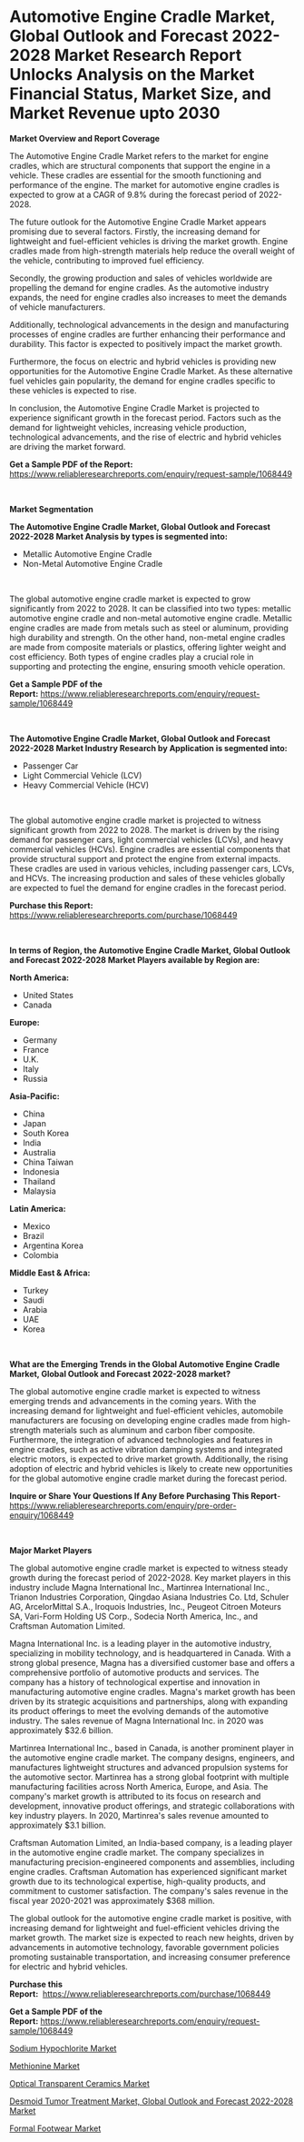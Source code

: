 <p><h1>Automotive Engine Cradle Market, Global Outlook and Forecast 2022-2028 Market Research Report Unlocks Analysis on the Market Financial Status, Market Size, and Market Revenue upto 2030</h1></p><p><strong>Market Overview and Report Coverage</strong></p>
<p><p>The Automotive Engine Cradle Market refers to the market for engine cradles, which are structural components that support the engine in a vehicle. These cradles are essential for the smooth functioning and performance of the engine. The market for automotive engine cradles is expected to grow at a CAGR of 9.8% during the forecast period of 2022-2028.</p><p>The future outlook for the Automotive Engine Cradle Market appears promising due to several factors. Firstly, the increasing demand for lightweight and fuel-efficient vehicles is driving the market growth. Engine cradles made from high-strength materials help reduce the overall weight of the vehicle, contributing to improved fuel efficiency.</p><p>Secondly, the growing production and sales of vehicles worldwide are propelling the demand for engine cradles. As the automotive industry expands, the need for engine cradles also increases to meet the demands of vehicle manufacturers.</p><p>Additionally, technological advancements in the design and manufacturing processes of engine cradles are further enhancing their performance and durability. This factor is expected to positively impact the market growth.</p><p>Furthermore, the focus on electric and hybrid vehicles is providing new opportunities for the Automotive Engine Cradle Market. As these alternative fuel vehicles gain popularity, the demand for engine cradles specific to these vehicles is expected to rise.</p><p>In conclusion, the Automotive Engine Cradle Market is projected to experience significant growth in the forecast period. Factors such as the demand for lightweight vehicles, increasing vehicle production, technological advancements, and the rise of electric and hybrid vehicles are driving the market forward.</p></p>
<p><strong>Get a Sample PDF of the Report:</strong> <a href="https://www.reliableresearchreports.com/enquiry/request-sample/1068449">https://www.reliableresearchreports.com/enquiry/request-sample/1068449</a></p>
<p>&nbsp;</p>
<p><strong>Market Segmentation</strong></p>
<p><strong>The Automotive Engine Cradle Market, Global Outlook and Forecast 2022-2028 Market Analysis by types is segmented into:</strong></p>
<p><ul><li>Metallic Automotive Engine Cradle</li><li>Non-Metal Automotive Engine Cradle</li></ul></p>
<p>&nbsp;</p>
<p><p>The global automotive engine cradle market is expected to grow significantly from 2022 to 2028. It can be classified into two types: metallic automotive engine cradle and non-metal automotive engine cradle. Metallic engine cradles are made from metals such as steel or aluminum, providing high durability and strength. On the other hand, non-metal engine cradles are made from composite materials or plastics, offering lighter weight and cost efficiency. Both types of engine cradles play a crucial role in supporting and protecting the engine, ensuring smooth vehicle operation.</p></p>
<p><strong>Get a Sample PDF of the Report:</strong>&nbsp;<a href="https://www.reliableresearchreports.com/enquiry/request-sample/1068449">https://www.reliableresearchreports.com/enquiry/request-sample/1068449</a></p>
<p>&nbsp;</p>
<p><strong>The Automotive Engine Cradle Market, Global Outlook and Forecast 2022-2028 Market Industry Research by Application is segmented into:</strong></p>
<p><ul><li>Passenger Car</li><li>Light Commercial Vehicle (LCV)</li><li>Heavy Commercial Vehicle (HCV)</li></ul></p>
<p>&nbsp;</p>
<p><p>The global automotive engine cradle market is projected to witness significant growth from 2022 to 2028. The market is driven by the rising demand for passenger cars, light commercial vehicles (LCVs), and heavy commercial vehicles (HCVs). Engine cradles are essential components that provide structural support and protect the engine from external impacts. These cradles are used in various vehicles, including passenger cars, LCVs, and HCVs. The increasing production and sales of these vehicles globally are expected to fuel the demand for engine cradles in the forecast period.</p></p>
<p><strong>Purchase this Report:</strong>&nbsp; <a href="https://www.reliableresearchreports.com/purchase/1068449">https://www.reliableresearchreports.com/purchase/1068449</a></p>
<p>&nbsp;</p>
<p><strong>In terms of Region, the Automotive Engine Cradle Market, Global Outlook and Forecast 2022-2028 Market Players available by Region are:</strong></p>
<p>
    <p> <strong> North America: </strong>
        <ul>
            <li>United States</li>
            <li>Canada</li>
        </ul>
        </p> 
    <p> <strong> Europe: </strong>
        <ul>
            <li>Germany</li>
            <li>France</li>
            <li>U.K.</li>
            <li>Italy</li>
            <li>Russia</li>
        </ul>
        </p> 
    <p> <strong> Asia-Pacific: </strong>
        <ul>
            <li>China</li>
            <li>Japan</li>
            <li>South Korea</li>
            <li>India</li>
            <li>Australia</li>
            <li>China Taiwan</li>
            <li>Indonesia</li>
            <li>Thailand</li>
            <li>Malaysia</li>
        </ul>
        </p> 
    <p> <strong> Latin America: </strong>
        <ul>
            <li>Mexico</li>
            <li>Brazil</li>
            <li>Argentina Korea</li>
            <li>Colombia</li>
        </ul>
        </p> 
    <p> <strong> Middle East & Africa: </strong>
        <ul>
            <li>Turkey</li>
            <li>Saudi</li>
            <li>Arabia</li>
            <li>UAE</li>
            <li>Korea</li>
        </ul>
    </p>
    </p>
<p>&nbsp;</p>
<p><strong>What are the Emerging Trends in the Global Automotive Engine Cradle Market, Global Outlook and Forecast 2022-2028 market?</strong></p>
<p><p>The global automotive engine cradle market is expected to witness emerging trends and advancements in the coming years. With the increasing demand for lightweight and fuel-efficient vehicles, automobile manufacturers are focusing on developing engine cradles made from high-strength materials such as aluminum and carbon fiber composite. Furthermore, the integration of advanced technologies and features in engine cradles, such as active vibration damping systems and integrated electric motors, is expected to drive market growth. Additionally, the rising adoption of electric and hybrid vehicles is likely to create new opportunities for the global automotive engine cradle market during the forecast period.</p></p>
<p><strong>Inquire or Share Your Questions If Any Before Purchasing This Report</strong>- <a href="https://www.reliableresearchreports.com/enquiry/pre-order-enquiry/1068449">https://www.reliableresearchreports.com/enquiry/pre-order-enquiry/1068449</a></p>
<p>&nbsp;</p>
<p><strong>Major Market Players</strong></p>
<p><p>The global automotive engine cradle market is expected to witness steady growth during the forecast period of 2022-2028. Key market players in this industry include Magna International Inc., Martinrea International Inc., Trianon Industries Corporation, Qingdao Asiana Industries Co. Ltd, Schuler AG, ArcelorMittal S.A., Iroquois Industries, Inc., Peugeot Citroen Moteurs SA, Vari-Form Holding US Corp., Sodecia North America, Inc., and Craftsman Automation Limited.</p><p>Magna International Inc. is a leading player in the automotive industry, specializing in mobility technology, and is headquartered in Canada. With a strong global presence, Magna has a diversified customer base and offers a comprehensive portfolio of automotive products and services. The company has a history of technological expertise and innovation in manufacturing automotive engine cradles. Magna's market growth has been driven by its strategic acquisitions and partnerships, along with expanding its product offerings to meet the evolving demands of the automotive industry. The sales revenue of Magna International Inc. in 2020 was approximately $32.6 billion.</p><p>Martinrea International Inc., based in Canada, is another prominent player in the automotive engine cradle market. The company designs, engineers, and manufactures lightweight structures and advanced propulsion systems for the automotive sector. Martinrea has a strong global footprint with multiple manufacturing facilities across North America, Europe, and Asia. The company's market growth is attributed to its focus on research and development, innovative product offerings, and strategic collaborations with key industry players. In 2020, Martinrea's sales revenue amounted to approximately $3.1 billion.</p><p>Craftsman Automation Limited, an India-based company, is a leading player in the automotive engine cradle market. The company specializes in manufacturing precision-engineered components and assemblies, including engine cradles. Craftsman Automation has experienced significant market growth due to its technological expertise, high-quality products, and commitment to customer satisfaction. The company's sales revenue in the fiscal year 2020-2021 was approximately $368 million.</p><p>The global outlook for the automotive engine cradle market is positive, with increasing demand for lightweight and fuel-efficient vehicles driving the market growth. The market size is expected to reach new heights, driven by advancements in automotive technology, favorable government policies promoting sustainable transportation, and increasing consumer preference for electric and hybrid vehicles.</p></p>
<p><strong>Purchase this Report:</strong>&nbsp;&nbsp;<a href="https://www.reliableresearchreports.com/purchase/1068449">https://www.reliableresearchreports.com/purchase/1068449</a></p>
<p></p>
<p><strong>Get a Sample PDF of the Report:</strong>&nbsp;<a href="https://www.reliableresearchreports.com/enquiry/request-sample/1068449">https://www.reliableresearchreports.com/enquiry/request-sample/1068449</a></p>
<p><p><a href="https://medium.com/@jeremybates83/sodium-hypochlorite-market-size-growth-forecast-2023-2030-a4ffa46fc58e">Sodium Hypochlorite Market</a></p><p><a href="https://medium.com/@jqgvpygpb56374/methionine-market-size-growth-forecast-2023-2030-0669a6016ef1">Methionine Market</a></p><p><a href="https://www.reportprime.com/optical-transparent-ceramics-r555">Optical Transparent Ceramics Market</a></p><p><a href="https://github.com/PeterParrish5/Market-Research-Report-List-1/blob/main/desmoid-tumor-treatment-market-global-outlook-and-forecast-2022-2028-market.md">Desmoid Tumor Treatment Market, Global Outlook and Forecast 2022-2028 Market</a></p><p><a href="https://www.linkedin.com/pulse/formal-footwear-market-insights-players-forecast-till-rmrve/">Formal Footwear Market</a></p></p>